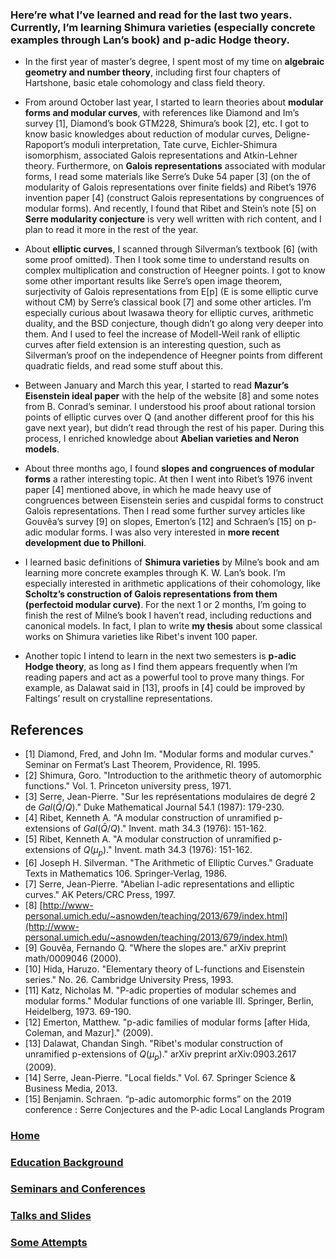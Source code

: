 <head>
    <script src="https://cdn.mathjax.org/mathjax/latest/MathJax.js?config=TeX-AMS-MML_HTMLorMML" type="text/javascript"></script>
    <script type="text/x-mathjax-config">
        MathJax.Hub.Config({
            tex2jax: {
            skipTags: ['script', 'noscript', 'style', 'textarea', 'pre'],
            inlineMath: [['$','$']]
            }
        });
    </script>
</head>








### Here’re what I’ve learned and read for the last two years. Currently, I’m learning Shimura varieties (especially concrete examples through Lan’s book) and p-adic Hodge theory.

- In the first year of master’s degree, I spent most of my time on **algebraic geometry and number theory**, including first four chapters of Hartshone, basic etale cohomology and class field theory.

- From around October last year, I started to learn theories about **modular forms and modular curves**, with references like Diamond and Im’s survey [1], Diamond’s book GTM228, Shimura’s book [2], etc. I got to know basic knowledges about reduction of modular curves, Deligne-Rapoport’s moduli interpretation, Tate curve, Eichler-Shimura isomorphism, associated Galois representations and Atkin-Lehner theory. Furthermore, on **Galois representations** associated with modular forms, I read some materials like Serre’s Duke 54 paper [3] (on the of modularity of Galois representations over finite fields) and Ribet’s 1976 invention paper [4] (construct Galois representations by congruences of modular forms). And recently, I found that Ribet and Stein’s note [5] on **Serre modularity conjecture** is very well written with rich content, and I plan to read it more in the rest of the year.

- About **elliptic curves**, I scanned through Silverman’s textbook [6] (with some proof omitted). Then I took some time to understand results on complex multiplication and construction of Heegner points. I got to know some other important results like Serre’s open image theorem, surjectivity of Galois representations from E[p] (E is some elliptic curve without CM) by Serre’s classical book [7] and some other articles. I’m especially curious about Iwasawa theory for elliptic curves, arithmetic duality, and the BSD conjecture, though didn’t go along very deeper into them. And I used to feel the increase of Modell-Weil rank of elliptic curves after field extension is an interesting question, such as Silverman’s proof on the independence of Heegner points from different quadratic fields, and read some stuff about this.

- Between January and March this year, I started to read **Mazur’s Eisenstein ideal paper** with the help of the website [8] and some notes from B. Conrad’s seminar. I understood his proof about rational torsion points of elliptic curves over Q (and another different proof for this his gave next year), but didn’t read through the rest of his paper. During this process, I enriched knowledge about **Abelian varieties and Neron models**.

- About three months ago, I found **slopes and congruences of modular forms** a rather interesting topic. At then I went into Ribet’s 1976 invent paper [4] mentioned above, in which he made heavy use of congruences between Eisenstein series and cuspidal forms to construct Galois representations. Then I read some further survey articles like Gouvêa’s survey [9] on slopes, Emerton’s [12] and Schraen’s [15] on p-adic modular forms. I was also very interested in **more recent development due to Philloni**.
- I learned basic definitions of **Shimura varieties** by Milne’s book and am learning more concrete examples through K. W. Lan’s book. I’m especially interested in arithmetic applications of their cohomology, like **Scholtz’s construction of Galois representations from them (perfectoid modular curve)**. For the next 1 or 2 months, I’m going to finish the rest of Milne’s book I haven’t read, including reductions and canonical models. In fact, I plan to write **my thesis** about some classical works on Shimura varieties like Ribet's invent 100 paper.

- Another topic I intend to learn in the next two semesters is **p-adic Hodge theory**, as long as I find them appears frequently when I’m reading papers and act as a powerful tool to prove many things. For example, as Dalawat said in [13], proofs in [4] could be improved by Faltings’ result on crystalline representations.

## References

- [1]   Diamond, Fred, and John Im. "Modular forms and modular curves." Seminar on Fermat’s Last Theorem, Providence, RI. 1995.
- [2]   Shimura, Goro. "Introduction to the arithmetic theory of automorphic functions."  Vol. 1. Princeton university press, 1971.
- [3]   Serre, Jean-Pierre. "Sur les représentations modulaires de degré 2 de $Gal\left(\bar{Q}/Q\right)$." Duke Mathematical Journal 54.1 (1987): 179-230.
- [4]   Ribet, Kenneth A. "A modular construction of unramified p-extensions of $Gal\left(\bar{Q}/Q\right)$." Invent. math 34.3 (1976): 151-162.
- [5]   Ribet, Kenneth A. "A modular construction of unramified p-extensions of $Q\left(\mu_p\right)$." Invent. math 34.3 (1976): 151-162.
- [6]   Joseph H. Silverman. "The Arithmetic of Elliptic Curves."  Graduate Texts in Mathematics 106. Springer-Verlag, 1986.
- [7]   Serre, Jean-Pierre. "Abelian l-adic representations and elliptic curves." AK Peters/CRC Press, 1997.
- [8]   [http://www-personal.umich.edu/~asnowden/teaching/2013/679/index.html](http://www-personal.umich.edu/~asnowden/teaching/2013/679/index.html)
- [9]   Gouvêa, Fernando Q. "Where the slopes are." arXiv preprint math/0009046 (2000).
- [10]   Hida, Haruzo. "Elementary theory of L-functions and Eisenstein series."   No. 26. Cambridge University Press, 1993.
- [11]   Katz, Nicholas M. "P-adic properties of modular schemes and modular forms." Modular functions of one variable III. Springer, Berlin, Heidelberg, 1973. 69-190.
- [12]   Emerton, Matthew. "p-adic families of modular forms [after Hida, Coleman, and Mazur]." (2009).
- [13]   Dalawat, Chandan Singh. "Ribet's modular construction of unramified p-extensions of $Q\left(\mu_p\right)$." arXiv preprint arXiv:0903.2617 (2009).
- [14]   Serre, Jean-Pierre. "Local fields." Vol. 67. Springer Science & Business Media, 2013.
- [15]  Benjamin. Schraen. “p-adic automorphic forms” on the 2019 conference : Serre Conjectures and the P-adic Local Langlands Program







### [Home](https://ym-tang.github.io/Home/)
### [Education Background](https://ym-tang.github.io/Educational-Background/)
### [Seminars and Conferences](https://ym-tang.github.io/Seminars-and-Conferences/)
### [Talks and Slides](https://ym-tang.github.io/Talks-and-Slides/)
### [Some Attempts](https://ym-tang.github.io/Some-Attempts/)
